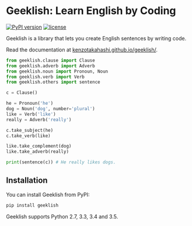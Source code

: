 # Geeklish: Learn English by Coding

[![PyPI version](https://badge.fury.io/py/geeklish.svg)](https://badge.fury.io/py/geeklish)
[![license](https://img.shields.io/github/license/mashape/apistatus.svg?maxAge=2592000)](https://github.com/fchollet/keras/blob/master/LICENSE)

Geeklish is a library that lets you create English sentences by writing code.

Read the documentation at [kenzotakahashi.github.io/geeklish/](https://kenzotakahashi.github.io/geeklish/).

```python
from geeklish.clause import Clause
from geeklish.adverb import Adverb
from geeklish.noun import Pronoun, Noun
from geeklish.verb import Verb
from geeklish.others import sentence

c = Clause()

he = Pronoun('he')
dog = Noun('dog', number='plural')
like = Verb('like')
really = Adverb('really')

c.take_subject(he)
c.take_verb(like)

like.take_complement(dog)
like.take_adverb(really)

print(sentence(c)) # He really likes dogs.
```

## Installation

You can install Geeklish from PyPI:
```sh
pip install geeklish
```

Geeklish supports Python 2.7, 3.3, 3.4 and 3.5.
